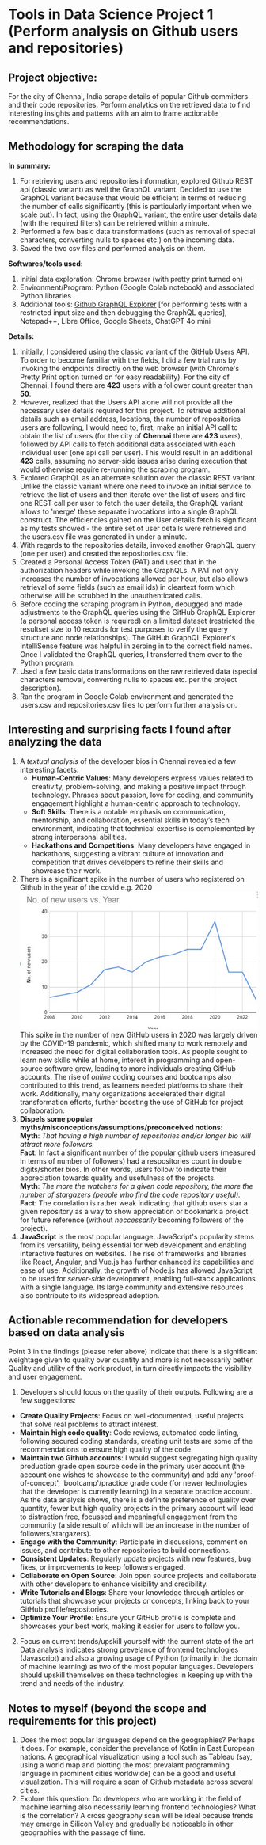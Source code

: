 # Tools in Data Science Project 1 (Perform analysis on Github users and repositories)

## Project objective:
For the city of Chennai, India scrape details of popular Github committers and their code repositories. Perform analytics on the retrieved data to find interesting insights and patterns with an aim to frame actionable recommendations. 

## Methodology for scraping the data
**In summary:**
1. For retrieving users and repositories information, explored Github REST api (classic variant) as well the GraphQL variant. Decided to use the GraphQL variant because that would be efficient in terms of reducing the number of calls significantly (this is particularly important when we scale out).  In fact, using the GraphQL variant, the entire user details data (with the required filters) can be retrieved within a minute.
2. Performed a few basic data transformations (such as removal of special characters, converting nulls to spaces etc.) on the incoming data.
3. Saved the two csv files and performed analysis on them.

**Softwares/tools used:**
1. Initial data exploration: Chrome browser (with pretty print turned on)
2. Environment/Program: Python (Google Colab notebook) and associated Python libraries
3. Additional tools: [Github GraphQL Explorer](https://docs.github.com/en/graphql/overview/explorer) [for performing tests with a restricted input size and then debugging the GraphQL queries], Notepad++, Libre Office, Google Sheets, ChatGPT 4o mini 

**Details:**
1. Initially, I considered using the classic variant of the GitHub Users API. To order to become familiar with the fields, I did a few trial runs by invoking the endpoints directly on the web browser (with Chrome's Pretty Print option turned on for easy readability). For the city of Chennai, I found there are **423** users with a follower count greater than **50**.  
2. However, realized that the Users API alone will not provide all the necessary user details required for this project. To retrieve additional details such as email address, locations, the number of repositories users are following, I would need to, first, make an initial API call to obtain the list of users (for the city of **Chennai** there are **423** users), followed by API calls to fetch additional data associated with each individual user (one api call per user). This would result in an additional **423** calls, assuming no server-side issues arise during execution that would otherwise require re-running the scraping program.
3. Explored GraphQL as an alternate solution over the classic REST variant. Unlike the classic variant where one need to invoke an initial service to retrieve the list of users and then iterate over the list of users and fire one REST call per user to fetch the user details, the GraphQL variant allows to 'merge' these separate invocations into a single GraphQL construct. The efficiencies gained on the User details fetch is significant as my tests showed - the entire set of user details were retrieved and the users.csv file was generated in under a minute.
4. With regards to the repositories details, invoked another GraphQL query (one per user) and created the repositories.csv file.
5. Created a Personal Access Token (PAT) and used that in the authorization headers while invoking the GraphQLs. A PAT not only increases the number of invocations allowed per hour, but also allows retrieval of some fields (such as email ids) in cleartext form which otherwise will be scrubbed in the unauthenticated calls.
6. Before coding the scraping program in Python, debugged and made adjustments to the GraphQL queries using the GitHub GraphQL Explorer (a personal access token is required) on a limited dataset (restricted the resultset size to 10 records for test purposes to verify the query structure and node relationships). The GitHub GraphQL Explorer's IntelliSense feature was helpful in zeroing in to the correct field names. Once I validated the GraphQL queries, I transferred them over to the Python program.
7. Used a few basic data transformations on the raw retrieved data (special characters removal, converting nulls to spaces etc. per the project description).
8. Ran the program in Google Colab environment and generated the users.csv and repositories.csv files to perform further analysis on.

## Interesting and surprising facts I found after analyzing the data
1. A _textual analysis_ of the developer bios in Chennai revealed a few interesting facets:
   - **Human-Centric Values**: Many developers express values related to creativity, problem-solving, and making a positive impact through technology. Phrases about passion, love for coding, and community engagement highlight a human-centric approach to technology.
   - **Soft Skills**: There is a notable emphasis on communication, mentorship, and collaboration, essential skills in today’s tech environment, indicating that technical expertise is complemented by strong interpersonal abilities.
   - **Hackathons and Competitions**: Many developers have engaged in hackathons, suggesting a vibrant culture of innovation and competition that drives developers to refine their skills and showcase their work.
2. There is a significant spike in the number of users who registered on Github in the year of the covid e.g. 2020
   ![2020 spike!](/images/numberOfUsersByYear.jpg)  
   This spike in the number of new GitHub users in 2020 was largely driven by the COVID-19 pandemic, which shifted many to work remotely and increased the need for digital collaboration tools. As people sought to learn new skills while at home, interest in programming and open-source software grew, leading to more individuals creating GitHub accounts. The rise of _online_ coding courses and bootcamps also contributed to this trend, as learners needed platforms to share their work. Additionally, many organizations accelerated their digital transformation efforts, further boosting the use of GitHub for project collaboration.
3. **Dispels some popular myths/misconceptions/assumptions/preconceived notions:**    
   **Myth**: _That having a high number of repositories and/or longer bio will attract more followers._  
   **Fact**: In fact a significant number of the popular github users (measured in terms of number of followers) had a respositories count in double digits/shorter bios. In other words, users follow to indicate their appreciation towards quality and usefulness of the projects.  
   **Myth**: _The more the watchers for a given code repository, the more the number of stargazers (people who find the code repository useful)._   
   **Fact**: The correlation is rather weak indicating that github users star a given repository as a way to show appreciation or bookmark a project for future reference (without _neccessarily_ becoming followers of the project).
4. **JavaScript** is the most popular language.
JavaScript's popularity stems from its versatility, being essential for web development and enabling interactive features on websites. The rise of frameworks and libraries like React, Angular, and Vue.js has further enhanced its capabilities and ease of use. Additionally, the growth of Node.js has allowed JavaScript to be used for _server-side_ development, enabling full-stack applications with a single language. Its large community and extensive resources also contribute to its widespread adoption.



## Actionable recommendation for developers based on data analysis
Point 3 in the findings (please refer above) indicate that there is a significant weightage given to quality over quantity and more is not necessarily better. Quality and utility of the work product, in turn directly impacts the visibility and user engagement. 
1. Developers should focus on the quality of their outputs. Following are a few suggestions:
- **Create Quality Projects**: Focus on well-documented, useful projects that solve real problems to attract interest.
- **Maintain high code quality**: Code reviews, automated code linting, following secured coding standards, creating unit tests are some of the recommendations to ensure high quality of the code
- **Maintain two Github accounts**: I would suggest segregating high quality production grade open source code in the primary user account (the account one wishes to showcase to the community) and add any 'proof-of-concept', 'bootcamp'/practice grade code (for newer technologies that the developer is currently learning) in a separate practice account. As the data analysis shows, there is a definite preference of quality over quantity, fewer but high quality projects in the primary account will lead to distraction free, focussed and meaningful engagement from the community (a side result of which will be an increase in the number of followers/stargazers).
- **Engage with the Community**: Participate in discussions, comment on issues, and contribute to other repositories to build connections.
- **Consistent Updates**: Regularly update projects with new features, bug fixes, or improvements to keep followers engaged.
- **Collaborate on Open Source**: Join open source projects and collaborate with other developers to enhance visibility and credibility.
- **Write Tutorials and Blogs**: Share your knowledge through articles or tutorials that showcase your projects or concepts, linking back to your GitHub profile/repositories.
- **Optimize Your Profile**: Ensure your GitHub profile is complete and showcases your best work, making it easier for users to follow you.
2. Focus on current trends/upskill yourself with the current state of the art
  Data analysis indicates strong prevelance of frontend technologies (Javascript) and also a growing usage of Python (primarily in the domain of machine learning) as two of the most popular languages. Developers should upskill themselves on these technologies in keeping up with the trend and needs of the industry. 

## Notes to myself (beyond the scope and requirements for this project)
1. Does the most popular languages depend on the geographies? Perhaps it does. For example, consider the prevelance of Kotlin in East European nations. A geographical visualization using a tool such as Tableau (say, using a world map and plotting the most prevalant programming language in prominent cities worldwide) can be a good and useful visualization. This will require a scan of Github metadata across several cities.
2. Explore this question: Do developers who are working in the field of machine learning also necessarily learning frontend technologies? What is the correlation? A cross geography scan will be ideal because trends may emerge in Silicon Valley and gradually be noticeable in other geographies with the passage of time.

